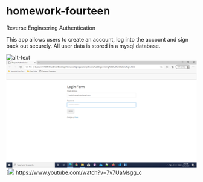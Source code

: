 # homework-fourteen
Reverse Engineering Authentication

This app allows users to create an account, log into the account and sign back out securely. All user data is stored in a mysql database. 

![alt-text](https://github.com/bashkimereqi100/homework-fourteen/blob/master/images/giphy1.gif)
![](images/image1.png)
[![](https://i.ytimg.com/vi/kmp0TJjPT4A/maxresdefault.jpg)
https://www.youtube.com/watch?v=7v7UaMsgg_c
